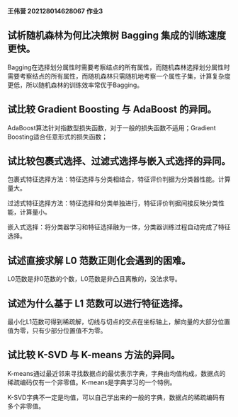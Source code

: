 **王伟营 202128014628067 作业3**



## 试析随机森林为何比决策树 Bagging 集成的训练速度更快。

Bagging在选择划分属性时需要考察结点的所有属性，而随机森林选择划分属性时需要考察结点的所有属性，而随机森林只需随机地考察一个属性子集，计算复杂度更低，所以随机森林的训练效率常优于Bagging。

##  试比较 Gradient Boosting 与 AdaBoost 的异同。

 AdaBoost算法针对指数型损失函数，对于一般的损失函数不适用；Gradient Boosting适合任意形式的损失函数；

## 试比较包裹式选择、过滤式选择与嵌入式选择的异同。

包裹式特征选择方法：特征选择与分类相结合，特征评价判据为分类器性能。计算量大。

过滤式特征选择方法：特征选择和分类单独进行，特征评价判据间接反映分类性能，计算量小。

嵌入式选择：将分类器学习和特征选择融为一体，分类器训练过程自动完成了特征选择。

## 试述直接求解 L0 范数正则化会遇到的困难。

L0范数是非0范数的个数，L0范数是非凸且离散的，没法求导。

## 试述为什么基于 L1 范数可以进行特征选择。

最小化L1范数可得到稀疏解，切线与切点的交点在坐标轴上，解向量的大部分位置值为零，只有少部分位置值不为零。

## 试比较 K-SVD 与 K-means 方法的异同。

K-means通过最近邻来寻找数据点的最优表示字典，字典由均值构成，数据点的稀疏编码仅有一个非零值。K-means是字典学习的一个特例。

K-SVD字典不一定是均值，可以自己学出来的一般的字典，数据点的稀疏编码有多个非零值。

